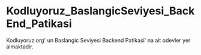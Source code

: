 # Kodluyoruz_BaslangicSeviyesi_BackEnd_Patikasi
 Kodluyoruz.org' un Baslangic Seviyesi Backend Patikasi' na ait odevler yer almaktadir.
